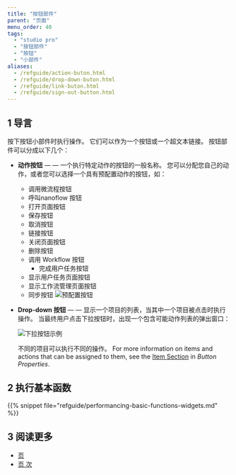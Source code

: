 ```yaml
---
title: "按钮部件"
parent: "页面"
menu_order: 40
tags:
  - "studio pro"
  - "按钮部件"
  - "按钮"
  - "小部件"
aliases:
  - /refguide/action-buton.html
  - /refguide/drop-down-buton.html
  - /refguide/link-buton.html
  - /refguide/sign-out-button.html
---
```


## 1 导言

按下按钮小部件时执行操作。 它们可以作为一个按钮或一个超文本链接。 按钮部件可以分成以下几个：

* **动作按钮** — — 一个执行特定动作的按钮的一般名称。 您可以分配您自己的动作，或者您可以选择一个具有预配置动作的按钮，如：
  * 调用微流程按钮
  * 呼叫nanoflow 按钮
  * 打开页面按钮
  * 保存按钮
  * 取消按钮
  * 链接按钮
  * 关闭页面按钮
  * 删除按钮
  * 调用 Workflow 按钮
    * 完成用户任务按钮
  * 显示用户任务页面按钮
  * 显示工作流管理页面按钮
  * 同步按钮 ![预配置按钮](attachments/button-widgets/preconfigured-action-button.png)

* **Drop-down 按钮** — — 显示一个项目的列表，当其中一个项目被点击时执行操作。 当最终用户点击下拉按钮时，出现一个包含可能动作列表的弹出窗口：

    ![下拉按钮示例](attachments/button-widgets/drop-down-example.png)

  不同的项目可以执行不同的操作。 For more information on items and actions that can be assigned to them, see the [Item Section](button-properties#items) in *Button Properties*.

## 2 执行基本函数

{{% snippet file="refguide/performancing-basic-functions-widgets.md" %}}

## 3 阅读更多

* [页](page)
* [页 次](页面)
